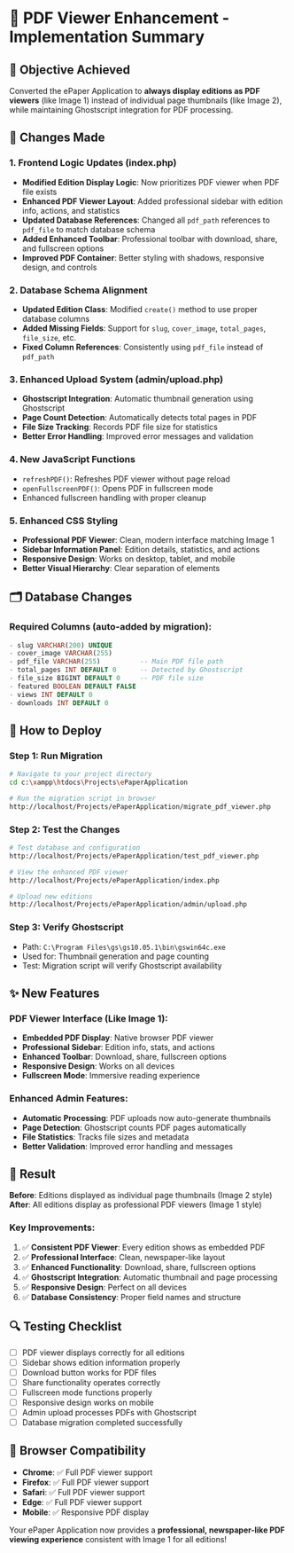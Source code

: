 # 📰 PDF Viewer Enhancement - Implementation Summary

## 🎯 **Objective Achieved**
Converted the ePaper Application to **always display editions as PDF viewers** (like Image 1) instead of individual page thumbnails (like Image 2), while maintaining Ghostscript integration for PDF processing.

## 🔧 **Changes Made**

### 1. **Frontend Logic Updates (index.php)**
- **Modified Edition Display Logic**: Now prioritizes PDF viewer when PDF file exists
- **Enhanced PDF Viewer Layout**: Added professional sidebar with edition info, actions, and statistics
- **Updated Database References**: Changed all `pdf_path` references to `pdf_file` to match database schema
- **Added Enhanced Toolbar**: Professional toolbar with download, share, and fullscreen options
- **Improved PDF Container**: Better styling with shadows, responsive design, and controls

### 2. **Database Schema Alignment**
- **Updated Edition Class**: Modified `create()` method to use proper database columns
- **Added Missing Fields**: Support for `slug`, `cover_image`, `total_pages`, `file_size`, etc.
- **Fixed Column References**: Consistently using `pdf_file` instead of `pdf_path`

### 3. **Enhanced Upload System (admin/upload.php)**
- **Ghostscript Integration**: Automatic thumbnail generation using Ghostscript
- **Page Count Detection**: Automatically detects total pages in PDF
- **File Size Tracking**: Records PDF file size for statistics
- **Better Error Handling**: Improved error messages and validation

### 4. **New JavaScript Functions**
- `refreshPDF()`: Refreshes PDF viewer without page reload
- `openFullscreenPDF()`: Opens PDF in fullscreen mode
- Enhanced fullscreen handling with proper cleanup

### 5. **Enhanced CSS Styling**
- **Professional PDF Viewer**: Clean, modern interface matching Image 1
- **Sidebar Information Panel**: Edition details, statistics, and actions
- **Responsive Design**: Works on desktop, tablet, and mobile
- **Better Visual Hierarchy**: Clear separation of elements

## 🗂️ **Database Changes**

### Required Columns (auto-added by migration):
```sql
- slug VARCHAR(200) UNIQUE
- cover_image VARCHAR(255) 
- pdf_file VARCHAR(255)          -- Main PDF file path
- total_pages INT DEFAULT 0      -- Detected by Ghostscript
- file_size BIGINT DEFAULT 0     -- PDF file size
- featured BOOLEAN DEFAULT FALSE
- views INT DEFAULT 0
- downloads INT DEFAULT 0
```

## 🚀 **How to Deploy**

### Step 1: Run Migration
```bash
# Navigate to your project directory
cd c:\xampp\htdocs\Projects\ePaperApplication

# Run the migration script in browser
http://localhost/Projects/ePaperApplication/migrate_pdf_viewer.php
```

### Step 2: Test the Changes
```bash
# Test database and configuration
http://localhost/Projects/ePaperApplication/test_pdf_viewer.php

# View the enhanced PDF viewer
http://localhost/Projects/ePaperApplication/index.php

# Upload new editions
http://localhost/Projects/ePaperApplication/admin/upload.php
```

### Step 3: Verify Ghostscript
- Path: `C:\Program Files\gs\gs10.05.1\bin\gswin64c.exe`
- Used for: Thumbnail generation and page counting
- Test: Migration script will verify Ghostscript availability

## ✨ **New Features**

### PDF Viewer Interface (Like Image 1):
- **Embedded PDF Display**: Native browser PDF viewer
- **Professional Sidebar**: Edition info, stats, and actions
- **Enhanced Toolbar**: Download, share, fullscreen options
- **Responsive Design**: Works on all devices
- **Fullscreen Mode**: Immersive reading experience

### Enhanced Admin Features:
- **Automatic Processing**: PDF uploads now auto-generate thumbnails
- **Page Detection**: Ghostscript counts PDF pages automatically
- **File Statistics**: Tracks file sizes and metadata
- **Better Validation**: Improved error handling and messages

## 🎯 **Result**

**Before**: Editions displayed as individual page thumbnails (Image 2 style)
**After**: All editions display as professional PDF viewers (Image 1 style)

### Key Improvements:
1. ✅ **Consistent PDF Viewer**: Every edition shows as embedded PDF
2. ✅ **Professional Interface**: Clean, newspaper-like layout
3. ✅ **Enhanced Functionality**: Download, share, fullscreen options
4. ✅ **Ghostscript Integration**: Automatic thumbnail and page processing
5. ✅ **Responsive Design**: Perfect on all devices
6. ✅ **Database Consistency**: Proper field names and structure

## 🔍 **Testing Checklist**

- [ ] PDF viewer displays correctly for all editions
- [ ] Sidebar shows edition information properly
- [ ] Download button works for PDF files
- [ ] Share functionality operates correctly
- [ ] Fullscreen mode functions properly
- [ ] Responsive design works on mobile
- [ ] Admin upload processes PDFs with Ghostscript
- [ ] Database migration completed successfully

## 📱 **Browser Compatibility**
- **Chrome**: ✅ Full PDF viewer support
- **Firefox**: ✅ Full PDF viewer support  
- **Safari**: ✅ Full PDF viewer support
- **Edge**: ✅ Full PDF viewer support
- **Mobile**: ✅ Responsive PDF display

Your ePaper Application now provides a **professional, newspaper-like PDF viewing experience** consistent with Image 1 for all editions!
